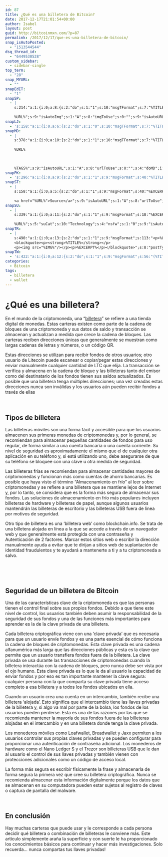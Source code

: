 ```yaml
---
id: 87
title: ¿Qué es una billetera de Bitcoin?
date: 2017-12-17T21:01:54+00:00
author: Isabel
layout: post
guid: http://bitcoinmxn.com/?p=87
permalink: /2017/12/17/que-es-una-billetera-de-bitcoin/
snap_isAutoPosted:
  - "1513544544"
dsq_thread_id:
  - "6449530528"
custom_sidebar:
  - sidebar-single
top_term:
  - "28"
snap_MYURL:
  - ""
snapEdIT:
  - "1"
snap5P:
  - |
    s:214:"a:1:{i:0;a:8:{s:2:"do";s:1:"1";s:10:"msgTFormat";s:7:"%TITLE%";s:9:"msgFormat";s:18:"%EXCERPT%
    
    %URL%";s:9:"isAutoImg";s:1:"A";s:8:"imgToUse";s:0:"";s:9:"isAutoURL";s:1:"A";s:8:"urlToUse";s:0:"";s:4:"do5P";i:0;}}";
snapLJ:
  - 's:158:"a:1:{i:0;a:6:{s:2:"do";s:1:"0";s:10:"msgTFormat";s:7:"%TITLE%";s:9:"msgFormat";s:9:"%EXCERPT%";s:9:"isAutoURL";s:1:"A";s:8:"urlToUse";s:0:"";s:4:"doLJ";i:0;}}";'
snapMD:
  - |
    s:378:"a:1:{i:0;a:10:{s:2:"do";s:1:"1";s:10:"msgTFormat";s:7:"%TITLE%";s:9:"msgFormat";s:32:"%EXCERPT%
    
    %URL%
    
    
    
    %TAGS%";s:9:"isAutoURL";s:1:"A";s:8:"urlToUse";s:0:"";s:4:"doMD";i:0;s:8:"isPosted";s:1:"1";s:4:"pgID";s:12:"cde2563fba2e";s:7:"postURL";s:80:"https://medium.com/@BitcoinMXN/qu%C3%A9-es-una-billetera-de-bitcoin-cde2563fba2e";s:5:"pDate";s:19:"2017-12-17 21:01:58";}}";
snapPK:
  - 's:296:"a:1:{i:0;a:9:{s:2:"do";s:1:"1";s:9:"msgFormat";s:40:"%TITLE% - %URL% #bitcoin #mexico #crypto";s:9:"isAutoURL";s:1:"A";s:8:"urlToUse";s:0:"";s:4:"doPK";i:0;s:8:"isPosted";s:1:"1";s:4:"pgID";i:1363901113;s:7:"postURL";s:30:"https://www.plurk.com/p/mk14u1";s:5:"pDate";s:19:"2017-12-17 21:02:02";}}";'
snapST:
  - |
    s:158:"a:1:{i:0;a:5:{s:2:"do";s:1:"1";s:9:"msgFormat";s:40:"%EXCERPT%
    
    <a href="%URL%">Source</a>";s:9:"isAutoURL";s:1:"A";s:8:"urlToUse";s:0:"";s:4:"doST";i:0;}}";
snapSU:
  - |
    s:339:"a:1:{i:0;a:11:{s:2:"do";s:1:"1";s:9:"msgFormat";s:18:"%EXCERPT%
    
    %URL%";s:5:"suCat";s:10:"Technology";s:4:"nsfw";s:1:"0";s:9:"isAutoURL";s:1:"A";s:8:"urlToUse";s:0:"";s:4:"doSU";i:0;s:8:"isPosted";s:1:"1";s:4:"pgID";s:6:"2VyFsH";s:7:"postURL";s:45:"http://www.stumbleupon.com/su/2VyFsH/comments";s:5:"pDate";s:19:"2017-12-17 21:02:22";}}";
snapTR:
  - |
    s:490:"a:1:{i:0;a:13:{s:2:"do";s:1:"1";s:9:"msgFormat";s:113:"<p>%URL%</p>
    <blockquote><p><strong>%TITLE%</strong></p>
    <p><img src="%IMG%"/></p><p>%EXCERPT%</p></blockquote>";s:8:"postType";s:1:"T";s:10:"msgTFormat";s:7:"%TITLE%";s:9:"isAutoImg";s:1:"A";s:8:"imgToUse";s:0:"";s:9:"isAutoURL";s:1:"A";s:8:"urlToUse";s:0:"";s:4:"doTR";i:0;s:8:"isPosted";s:1:"1";s:4:"pgID";i:168652671623;s:7:"postURL";s:46:"http://bitcoinmxn.tumblr.com/post/168652671623";s:5:"pDate";s:19:"2017-12-17 21:02:24";}}";
snapTW:
  - 's:422:"a:1:{i:0;a:12:{s:2:"do";s:1:"1";s:9:"msgFormat";s:56:"(%TITLE%) - %URL% #bitcoinmxn #espanolbitcoin #bitcoinla";s:8:"attchImg";s:1:"1";s:9:"isAutoImg";s:1:"A";s:8:"imgToUse";s:0:"";s:9:"isAutoURL";s:1:"A";s:8:"urlToUse";s:0:"";s:4:"doTW";i:0;s:8:"isPosted";s:1:"1";s:4:"pgID";s:18:"942500253453910016";s:7:"postURL";s:57:"https://twitter.com/mxn_bitcoin/status/942500253453910016";s:5:"pDate";s:19:"2017-12-17 21:02:25";}}";'
categories:
  - Bitcoin
tags:
  - billetera
  - wallet
---
```

# ¿Qué es una billetera?

En el mundo de la criptomoneda, una &#8220;[billetera](https://gananci.com/monedero-bitcoin/)&#8221; se refiere a una tienda digital de monedas. Estas carteras existen como parte de la cadena de bloques de una criptomoneda y sus datos de saldo y transacción se almacenan y actualizan a medida que crece la cadena de bloques. Las carteras reciben direcciones únicas que generalmente se muestran como largas cadenas de letras y números, o un código QR.

Estas direcciones se utilizan para recibir fondos de otros usuarios; otro usuario de Litecoin puede escanear o copiar/pegar estas direcciones y enviar manualmente cualquier cantidad de LTC que elija. La transacción se verifica y almacena en la cadena de bloque y las billeteras tanto del emisor como del destinatario de los fondos tienen sus saldos actualizados. Es posible que una billetera tenga múltiples direcciones; una vez creadas estas direcciones nunca son inválidas y los usuarios aún pueden recibir fondos a través de ellas

&nbsp;

## Tipos de billetera

Las billeteras móviles son una forma fácil y accesible para que los usuarios almacenen sus primeras monedas de criptomonedas y, por lo general, se recomiendan para almacenar pequeñas cantidades de fondos para uso regular, de forma similar a una cuenta bancaria o una cuenta corriente. Su nivel de seguridad es aproximadamente el mismo que el de cualquier otra aplicación en su teléfono y, si está utilizando uno, debe asegurarse de que su teléfono se bloquee con una clave u otra medida de seguridad.

Las billeteras frías se recomiendan para almacenar cantidades mayores de criptomonedas y funcionan más como cuentas de ahorro bancarias. Es posible que haya visto el término &#8220;Almacenamiento en frío&#8221; al leer sobre criptomonedas y se refiere a una billetera que se mantiene lejos de Internet y, por lo tanto, se considera que es la forma más segura de almacenar sus fondos. Las soluciones de almacenamiento en frío más populares incluyen billeteras de hardware y billeteras de papel, aunque algunos usuarios mantendrán las billeteras de escritorio y las billeteras USB fuera de línea por motivos de seguridad.

Otro tipo de billetera es una &#8216;billetera web&#8217; como blockchain.info. Se trata de una billetera alojada en línea a la que se accede a través de un navegador web y que generalmente está protegida con una contraseña y Autenticación de 2 factores. Marcar estos sitios web o escribir la dirección manualmente ayuda a evitar que te dirijan a sitios web de suplantación de identidad fraudulentos y te ayudará a mantenerte a ti y a tu criptomoneda a salvo.

&nbsp;

&nbsp;

## Seguridad de un billetera de Bitcoin

Una de las características clave de la criptomoneda es que las personas tienen el control final sobre sus propios fondos. Debido a que tiene este nivel de control, los usuarios también deben asumir la responsabilidad de la seguridad de sus fondos y una de las funciones más importantes para aprender es la de la clave privada de una billetera.

Cada billetera criptográfica viene con una &#8216;clave privada&#8217; que es necesaria para que un usuario envíe fondos y es una parte esencial de cómo funciona la cadena de bloques de criptomonedas. Esta clave privada es una cadena alfanumérica más larga que las direcciones públicas y esta es la clave que permite que un usuario transfiera fondos fuera de la billetera. La clave privada se usa durante las transacciones de criptomonedas cuando la billetera interactúa con la cadena de bloques, pero nunca debe ser vista por el ojo humano. Esta clave privada es lo que le da al usuario la capacidad de enviar fondos y por eso es tan importante mantener la clave segura: cualquier persona con la que comparta su clave privada tiene acceso completo a esa billetera y a todos los fondos ubicados en ella.

Cuando un usuario crea una cuenta en un intercambio, también recibe una billetera &#8216;alojada&#8217;. Esto significa que el intercambio tiene las llaves privadas de la billetera y, si algo va mal por parte de la bolsa, los fondos de los usuarios pueden perderse. Esta es una de las razones por las que se recomienda mantener la mayoría de sus fondos fuera de las billeteras alojadas en el intercambio y en una billetera donde tenga la clave privada.

Los monederos móviles como Loafwallet, Breadwallet y Jaxx permiten a los usuarios controlar sus propias claves privadas y se pueden configurar para proporcionar una autenticación de contraseña adicional. Los monederos de hardware como el Nano Ledger S y el Trezor son billeteras USB que le dan al usuario el control de sus llaves privadas y también vienen con protecciones adicionales como un código de acceso local.

La forma más segura es escribir físicamente la frase y almacenarla de forma segura la primera vez que cree su billetera criptográfica. Nunca se recomienda almacenar esta información digitalmente porque los datos que se almacenan en su computadora pueden estar sujetos al registro de claves o captura de pantalla del malware.

&nbsp;

## En conclusión

Hay muchas carteras que puede usar y le corresponde a cada persona decidir qué billetera o combinación de billeteras le conviene más. Este artículo simplemente araña la superficie y con suerte le ha proporcionado los conocimientos básicos para continuar y hacer más investigaciones. Solo recuerda&#8230; nunca compartas tus llaves privadas!